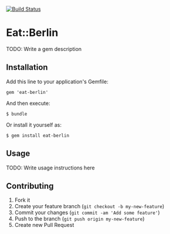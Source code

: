 [![Build Status](https://travis-ci.org/elchbenny/eatberlin.png)](https://travis-ci.org/[YOUR_GITHUB_USERNAME]/[YOUR_PROJECT_NAME])

# Eat::Berlin

TODO: Write a gem description

## Installation

Add this line to your application's Gemfile:

    gem 'eat-berlin'

And then execute:

    $ bundle

Or install it yourself as:

    $ gem install eat-berlin

## Usage

TODO: Write usage instructions here

## Contributing

1. Fork it
2. Create your feature branch (`git checkout -b my-new-feature`)
3. Commit your changes (`git commit -am 'Add some feature'`)
4. Push to the branch (`git push origin my-new-feature`)
5. Create new Pull Request
